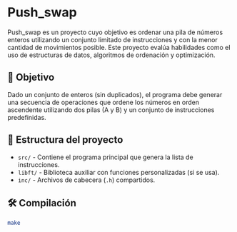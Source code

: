 # Push_swap

Push_swap es un proyecto cuyo objetivo es ordenar una pila de números enteros utilizando un conjunto limitado de instrucciones y con la menor cantidad de movimientos posible. Este proyecto evalúa habilidades como el uso de estructuras de datos, algoritmos de ordenación y optimización.

## 🧠 Objetivo

Dado un conjunto de enteros (sin duplicados), el programa debe generar una secuencia de operaciones que ordene los números en orden ascendente utilizando dos pilas (A y B) y un conjunto de instrucciones predefinidas.

## 🧱 Estructura del proyecto

- `src/` - Contiene el programa principal que genera la lista de instrucciones.
- `libft/` - Biblioteca auxiliar con funciones personalizadas (si se usa).
- `inc/` - Archivos de cabecera (`.h`) compartidos.

## 🛠️ Compilación

```bash
make

